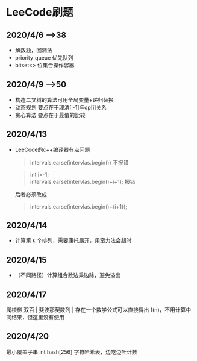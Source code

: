 # LeeCode刷题
## 2020/4/6 -->38
- 解数独，回溯法
- priority_queue 优先队列
- bitset<> 位集合操作容器
## 2020/4/9 -->50
- 构造二叉树的算法可用全局变量+递归替换
- 动态规划 要点在于理清[i-1]与dp[i]关系
- 贪心算法 要点在于最值的比较
## 2020/4/13 
- LeeCode的c++编译器有点问题
    
    > intervals.earse(intervlas.begin())    不报错

    > int i=-1;    
    > intervals.earse(intervlas.begin()+i+1);   报错

    后者必须改成 
    > intervals.earse(intervlas.begin()+(i+1));
## 2020/4/14
- 计算第 `k` 个排列，需要康托展开，用蛮力法会超时
## 2020/4/15
- （不同路径）计算组合数边乘边除，避免溢出
## 2020/4/17 
爬楼梯 双百 | 斐波那契数列 | 存在一个数学公式可以直接得出 f(n)，不用计算中间结果，但这里没有使用
## 2020/4/20
最小覆盖子串 int hash[256] 字符哈希表，边吃边吐计数